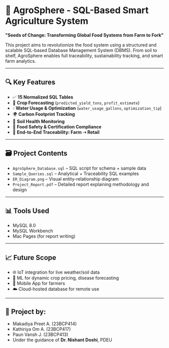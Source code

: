 # 🌱 AgroSphere - SQL-Based Smart Agriculture System

**"Seeds of Change: Transforming Global Food Systems from Farm to Fork"**

This project aims to revolutionize the food system using a structured and scalable SQL-based Database Management System (DBMS). From soil to shelf, AgroSphere enables full traceability, sustainability tracking, and smart farm analytics.

---

## 🔍 Key Features
- ✅ **15 Normalized SQL Tables**
- 🌾 **Crop Forecasting** (`predicted_yield_tons`, `profit_estimate`)
- 💧 **Water Usage & Optimization** (`water_usage_gallons`, `optimization_tip`)
- 🌍 **Carbon Footprint Tracking**
- 🧪 **Soil Health Monitoring**
- 🧾 **Food Safety & Certification Compliance**
- 🛒 **End-to-End Traceability: Farm ➝ Retail**

---

## 🗃️ Project Contents
- `AgroSphere_Database.sql` – SQL script for schema + sample data  
- `Sample_Queries.sql` – Analytical + Traceability SQL examples  
- `ER_Diagram.png` – Visual entity-relationship diagram  
- `Project_Report.pdf` – Detailed report explaining methodology and design

---

## 📊 Tools Used
- MySQL 8.0  
- MySQL Workbench  
- Mac Pages (for report writing)

---

## 📈 Future Scope
- 🌐 IoT integration for live weather/soil data  
- 🤖 ML for dynamic crop pricing, disease forecasting  
- 📱 Mobile App for farmers  
- ☁️ Cloud-hosted database for remote use  

---

## 📎 Project by:
- Makadiya Preet A. (23BCP414)  
- Kathiriya Om A. (23BCP417)  
- Paun Vansh J. (23BCP413)  
- Under the guidance of **Dr. Nishant Doshi**, PDEU

